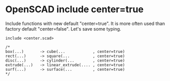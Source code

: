 # OpenSCAD include center=true

Include functions with new default "center=true".
It is more often used than factory default "center=false".
Let's save some typing.

    include <center.scad>

    /*
    box(...)       -> cube(...            , center=true)
    rect(...)      -> square(...          , center=true)
    disc(...)      -> cylinder(...        , center=true)
    extrude(...)   -> linear_extrude(.... , center=true)
    surf(...)      -> surface(...         , center=true)
    */
